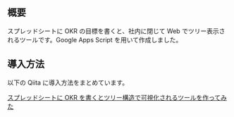 ## 概要

スプレッドシートに OKR の目標を書くと、社内に閉じて Web でツリー表示されるツールです。Google Apps Script を用いて作成しました。

## 導入方法

以下の Qiita に導入方法をまとめています。

[スプレッドシートに OKR を書くとツリー構造で可視化されるツールを作ってみた](https://qiita.com/tanabee/items/3c17dcdbb8efb7afe212)
